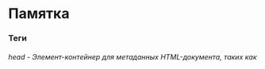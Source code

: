 # Памятка


### Теги

###### head - Элемент-контейнер для метаданных HTML-документа, таких как <title>, <meta>, <script>, <link>, <style>
###### header - Секция для вводной информации сайта или группы навигационных ссылок. Может содержать один или несколько заголовков, логотип, информацию об авторе
###### div - блочный элемент занимающий максимально возможное пространство ( не несет в себе какого-то смысла)
###### span - строчный элемент занимающий минимально возможное пространство ( не несет в себе какого-то смысла)
###### iframe - Элемент представляет собой вложенный контекст просмотра, встраивающий другую HTML-страницу в текущую. Каждый встроенный контекст просмотра имеет свою собственную историю сеансов и документ
###### section - представляет собой автономный раздел — который не может быть представлен более точным по семантике элементом — внутри HTML-документа. Как правило, но не всегда, разделы имеют заголовок
###### article - представляет самостоятельную часть документа, страницы, приложения или сайта, предназначенную для независимого распространения или повторного использования. Этот элемент может представлять статью на форуме, статью в журнале или газете, запись в блоге или какой-либо другой самостоятельный фрагмент содержимого.
###### table - Элемент для создания таблицы.
###### thead - Определяет заголовок таблицы.
###### tr - Создает строку таблицы.
###### th - Создает заголовок ячейки таблицы.
###### td - Создает ячейку таблицы.
###### tbody - Определяет тело таблицы.
###### p - По умолчанию параграфы начинаются с новой строки и отделяются от остального контента отступами сверху и снизу.
###### ul  -  маркированный список (li - элемент списка)
###### ol  -  нумерованный список  ()
###### dl  -  список определений (имя/значение   dt/dd)




### Атрибуты к тегам

###### target="_blank">  -  позволяет открывать ссылку в новой вкладке
###### href="#news"  -  позволяет отобразить страницу в определенном месте (там где id="news")
###### href="seasons.html#season2"  -  позволяет открывать ссылку другого документа(страницы) в определенном месте (там где id="season2")
###### href="mailto:info@mindcraft.pro"  -  запустит ассоциированную почтовую программу, в которой откроется окно нового сообщения с уже введенным в соответствующее поле адресом.
